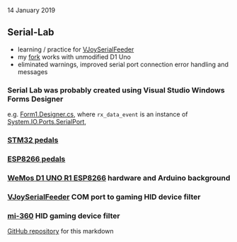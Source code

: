 14 January 2019  
## Serial-Lab
- learning / practice for [VJoySerialFeeder](../Arduino/VJoySerialFeeder)
- my [fork](https://github.com/blekenbleu/Serial-Lab) works with unmodified D1 Uno
- eliminated warnings, improved serial port connection error handling and messages

### Serial Lab was probably created using Visual Studio Windows Forms Designer
e.g. [Form1.Designer.cs](https://github.com/blekenbleu/Serial-Lab/blob/devel/Serial%20Lab/Form1.Designer.cs),
 where `rx_data_event` is an instance of [System.IO.Ports.SerialPort](
https://docs.microsoft.com/en-us/dotnet/api/system.io.ports.serialport?view=netframework-4.7.2),

### [STM32 pedals](../pedals/STM32)
### [ESP8266 pedals](../pedals/ESP8266) 
### [WeMos D1 UNO R1 ESP8266](../Arduino/ESPDuino) hardware and Arduino background
### [VJoySerialFeeder](../Arduino/VJoySerialFeeder) COM port to gaming HID device filter
### [mi-360](http://127.0.0.1:4000/Arduino/mi360) HID gaming device filter

[GitHub repository](https://github.com/blekenbleu/blekenbleu.github.io)
for this markdown
